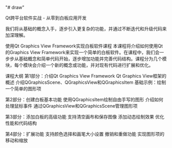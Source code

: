 "# draw"

Qt跨平台软件实战 - 从零到白板应用开发

我们将从基础的概念入手，逐步引入更复杂的功能，并通过不断迭代和升级代码来加深理解。

使用Qt Graphics View Framework实现白板软件课程
本课程将介绍如何使用Qt的Graphics View Framework来实现一个简单的白板软件。在课程中，我们会一步步从基础概念和简单代码开始，逐步增加功能并完善代码结构。课程分为几个模块，每个模块会介绍一个新的概念或功能，并对现有代码进行扩展和优化。

课程大纲
第1部分：介绍Qt Graphics View Framework
Qt Graphics View框架的概述
介绍QGraphicsScene、QGraphicsView和QGraphicsItem
基础示例：绘制一个简单的图形项

第2部分：创建白板基本功能
使用QGraphicsItem绘制自由手写的图形
介绍如何处理鼠标事件
通过QGraphicsView和QGraphicsScene管理图形项

第3部分：添加白板的高级功能
支持清空画布和保存图像
添加动态绘制效果
优化性能和代码结构

第4部分：扩展功能
支持颜色选择和画笔大小设置
撤销和重做功能
实现图形项的移动和缩放
